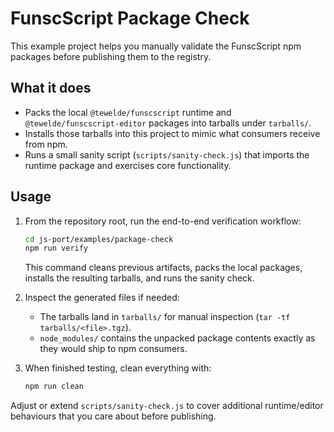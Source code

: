 # FunscScript Package Check

This example project helps you manually validate the FunscScript npm packages before publishing them to the registry.

## What it does
- Packs the local `@tewelde/funscscript` runtime and `@tewelde/funscscript-editor` packages into tarballs under `tarballs/`.
- Installs those tarballs into this project to mimic what consumers receive from npm.
- Runs a small sanity script (`scripts/sanity-check.js`) that imports the runtime package and exercises core functionality.

## Usage
1. From the repository root, run the end-to-end verification workflow:
   ```bash
   cd js-port/examples/package-check
   npm run verify
   ```
   This command cleans previous artifacts, packs the local packages, installs the resulting tarballs, and runs the sanity check.

2. Inspect the generated files if needed:
   - The tarballs land in `tarballs/` for manual inspection (`tar -tf tarballs/<file>.tgz`).
   - `node_modules/` contains the unpacked package contents exactly as they would ship to npm consumers.

3. When finished testing, clean everything with:
   ```bash
   npm run clean
   ```

Adjust or extend `scripts/sanity-check.js` to cover additional runtime/editor behaviours that you care about before publishing.
